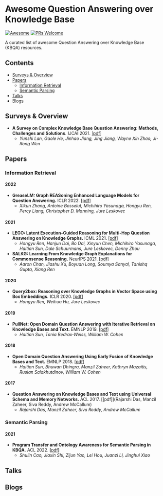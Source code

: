 # Awesome Question Answering over Knowledge Base

[![Awesome](https://awesome.re/badge.svg)](https://awesome.re)
[![PRs Welcome](https://img.shields.io/badge/PRs-welcome-brightgreen.svg?style=flat-square)](http://makeapullrequest.com)

A curated list of awesome Question Answering over Knowledge Base (KBQA) resources.

## Contents
  
  - [Surveys & Overview](#surveys--overview)
  - [Papers](#papers)
    - [Information Retrieval](#information-retrieval)
    - [Semantic Parsing](#semantic-parsing)
  - [Talks](#talks)
  - [Blogs](#blogs)

## Surveys & Overview

- **A Survey on Complex Knowledge Base Question Answering: Methods, Challenges and Solutions.** IJCAI 2021. [[pdf]](https://www.ijcai.org/proceedings/2021/0611.pdf)
  - *Yunshi Lan, Gaole He, Jinhao Jiang, Jing Jiang, Wayne Xin Zhao, Ji-Rong Wen*

## Papers

### Information Retrieval

#### 2022

- **GreaseLM: Graph REASoning Enhanced Language Models for Question Answering.** ICLR 2022. [[pdf]](https://arxiv.org/pdf/2201.08860.pdf)
  - *Xikun Zhang, Antoine Bosselut, Michihiro Yasunaga, Hongyu Ren, Percy Liang, Christopher D. Manning, Jure Leskovec*

#### 2021

- **LEGO: Latent Execution-Guided Reasoning for Multi-Hop Question Answering on Knowledge Graphs.** ICML 2021. [[pdf]](http://proceedings.mlr.press/v139/ren21a/ren21a.pdf)
  - *Hongyu Ren, Hanjun Dai, Bo Dai, Xinyun Chen, Michihiro Yasunaga, Haitian Sun, Dale Schuurmans, Jure Leskovec, Denny Zhou*
- **SALKG: Learning From Knowledge Graph Explanations for Commonsense Reasoning.** NeurIPS 2021. [[pdf]](https://arxiv.org/pdf/2104.08793.pdf)
  - *Aaron Chan, Jiashu Xu, Boyuan Long, Soumya Sanyal, Tanishq Gupta, Xiang Ren*

#### 2020

- **Query2box: Reasoning over Knowledge Graphs in Vector Space using Box Embeddings.** ICLR 2020. [[pdf]](https://arxiv.org/abs/2002.05969)
  - *Hongyu Ren, Weihua Hu, Jure Leskovec*

#### 2019

- **PullNet: Open Domain Question Answering with Iterative Retrieval on Knowledge Bases and Text.** EMNLP 2019. [[pdf]](https://arxiv.org/abs/1904.09537)
  - *Haitian Sun, Tania Bedrax-Weiss, William W. Cohen*

#### 2018
- **Open Domain Question Answering Using Early Fusion of Knowledge Bases and Text.** EMNLP 2018. [[pdf]](https://arxiv.org/abs/1809.00782)
  - *Haitian Sun, Bhuwan Dhingra, Manzil Zaheer, Kathryn Mazaitis, Ruslan Salakhutdinov, William W. Cohen*

#### 2017
- **Question Answering on Knowledge Bases and Text using Universal Schema and Memory Networks.** ACL 2017. [[pdf]](Rajarshi Das, Manzil Zaheer, Siva Reddy, Andrew McCallum)
  - *Rajarshi Das, Manzil Zaheer, Siva Reddy, Andrew McCallum*

### Semantic Parsing

#### 2021

- **Program Transfer and Ontology Awareness for Semantic Parsing in KBQA.** ACL 2022. [[pdf]](https://arxiv.org/abs/2110.05743)
  - *Shulin Cao, Jiaxin Shi, Zijun Yao, Lei Hou, Juanzi Li, Jinghui Xiao*

## Talks

## Blogs
